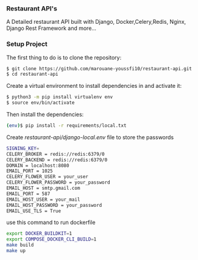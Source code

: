 ### Restaurant API's
A Detailed restaurant API built with Django, Docker,Celery,Redis, Nginx, Django Rest Framework and more...

### Setup Project

The first thing to do is to clone the repository:

```sh
$ git clone https://github.com/marouane-youssfi10/restaurant-api.git
$ cd restaurant-api
```

Create a virtual environment to install dependencies in and activate it:

```sh
$ python3 -m pip install virtualenv env
$ source env/bin/activate
```

Then install the dependencies:

```sh
(env)$ pip install -r requirements/local.txt
```

Create *restaurant-api/django-local.env* file to store the passwords

```bash
SIGNING_KEY=
CELERY_BROKER = redis://redis:6379/0
CELERY_BACKEND = redis://redis:6379/0
DOMAIN = localhost:8080
EMAIL_PORT = 1025 
CELERY_FLOWER_USER = your_user
CELERY_FLOWER_PASSWORD = your_password
EMAIL_HOST = smtp.gmail.com
EMAIL_PORT = 587
EMAIL_HOST_USER = your_mail
EMAIL_HOST_PASSWORD = your_password
EMAIL_USE_TLS = True
```

use this command to run dockerfile
```bash
export DOCKER_BUILDKIT=1
export COMPOSE_DOCKER_CLI_BUILD=1
make build
make up
